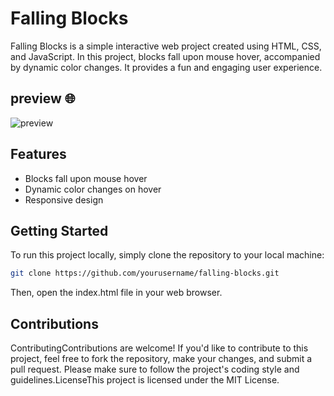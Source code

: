 # Falling Blocks

Falling Blocks is a simple interactive web project created using HTML, CSS, and JavaScript. In this project, blocks fall upon mouse hover, accompanied by dynamic color changes. It provides a fun and engaging user experience.

## preview 🌐 

![preview](https://github.com/saahiyo/Falling-Blocks/assets/81853097/f71520dc-849c-40cb-961c-4f9ddc464cf1)

## Features
- Blocks fall upon mouse hover
- Dynamic color changes on hover
- Responsive design

## Getting Started
To run this project locally, simply clone the repository to your local machine:

```bash
git clone https://github.com/yourusername/falling-blocks.git
```
Then, open the index.html file in your web browser.

## Contributions
 ContributingContributions are welcome! If you'd like to contribute to this project, feel free to fork the repository, make your changes, and submit a pull request. Please make sure to follow the project's coding style and guidelines.LicenseThis project is licensed under the MIT License.
